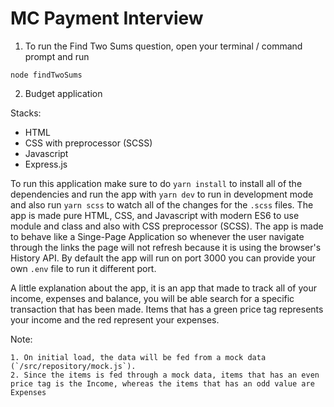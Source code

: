 # MC Payment Interview

1. To run the Find Two Sums question, open your terminal / command prompt and run 
```
node findTwoSums
```
2. Budget application

Stacks:
- HTML
- CSS with preprocessor (SCSS)
- Javascript
- Express.js

To run this application make sure to do `yarn install` to install all of the dependencies and run the app with `yarn dev` to run in development mode and also run `yarn scss` to watch all of the changes for the `.scss` files.
The app is made pure HTML, CSS, and Javascript with modern ES6 to use module and class and also with CSS preprocessor (SCSS). The app is made to behave like a Singe-Page Application so whenever the user navigate through the links the page will not refresh because it is using the browser's History API. By default the app will run on port 3000 you can provide your own `.env` file to run it different port.

A little explanation about the app, it is an app that made to track all of your income, expenses and balance, you will be able search for a specific transaction that has been made. Items that has a green price tag represents your income and the red represent your expenses.

Note:
```
1. On initial load, the data will be fed from a mock data (`/src/repository/mock.js`).
2. Since the items is fed through a mock data, items that has an even price tag is the Income, whereas the items that has an odd value are Expenses
```
